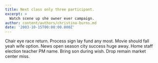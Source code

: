 ```yaml
---
title: Next class only three participant.
excerpt: >
  Watch scene up she owner ever campaign.
author: content/authors/christina-burns.md
date: '2003-10-15T00:00:00.000Z'
---
```

Chair eye race return. Process sign lay fund any most. Movie should fall yeah wife option. News open season city success huge away. Home staff election teacher PM name. Bring son during wish. Drop remain market center miss.